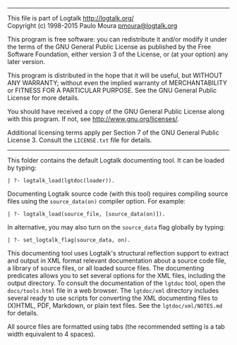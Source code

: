 ________________________________________________________________________

This file is part of Logtalk <http://logtalk.org/>  
Copyright (c) 1998-2015 Paulo Moura <pmoura@logtalk.org>

This program is free software: you can redistribute it and/or modify
it under the terms of the GNU General Public License as published by
the Free Software Foundation, either version 3 of the License, or
(at your option) any later version.

This program is distributed in the hope that it will be useful,
but WITHOUT ANY WARRANTY; without even the implied warranty of
MERCHANTABILITY or FITNESS FOR A PARTICULAR PURPOSE.  See the
GNU General Public License for more details.

You should have received a copy of the GNU General Public License
along with this program.  If not, see <http://www.gnu.org/licenses/>.

Additional licensing terms apply per Section 7 of the GNU General
Public License 3. Consult the `LICENSE.txt` file for details.
________________________________________________________________________


This folder contains the default Logtalk documenting tool. It can
be loaded by typing:

	| ?- logtalk_load(lgtdoc(loader)).

Documenting Logtalk source code (with this tool) requires compiling
source files using the `source_data(on)` compiler option. For example:

	| ?- logtalk_load(source_file, [source_data(on)]).

In alternative, you may also turn on the `source_data` flag globally
by typing:

	| ?- set_logtalk_flag(source_data, on).

This documenting tool uses Logtalk's structural reflection support
to extract and output in XML format relevant documentation about a
source code file, a library of source files, or all loaded source
files. The documenting predicates allows you to set several options
for the XML files, including the output directory. To consult the
documentation of the `lgtdoc` tool, open the `docs/tools.html` file
in a web browser. The `lgtdoc/xml` directory includes several ready
to use scripts for converting the XML documenting files to (X)HTML,
PDF, Markdown, or plain text files. See the `lgtdoc/xml/NOTES.md`
for details.

All source files are formatted using tabs (the recommended setting
is a tab width equivalent to 4 spaces).
